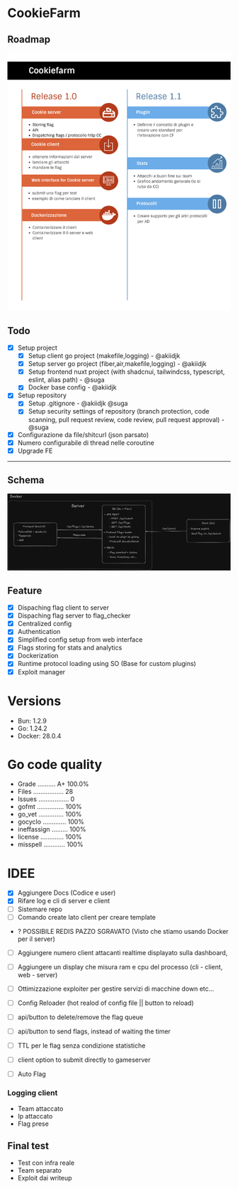 # CookieFarm

## Roadmap

![Roadmap](images/roadmap.png)

## Todo

- [x] Setup project
  - [x] Setup client go project (makefile,logging) - @akiidjk
  - [x] Setup server go project (fiber,air,makefile,logging) - @akiidjk
  - [x] Setup frontend nuxt project (with shadcnui, tailwindcss, typescript, eslint, alias path) - @suga
  - [x] Docker base config - @akiidjk
- [x] Setup repository
  - [x] Setup .gitignore - @akiidjk @suga
  - [x] Setup security settings of repository (branch protection, code scanning, pull request review, code review, pull request approval) - @suga
- [x] Configurazione da file/shitcurl (json parsato)
- [x] Numero configurabile di thread nelle coroutine
- [x] Upgrade FE

---

## Schema

![Schema](images/schema.png)


## Feature

- [x] Dispaching flag client to server
- [x] Dispaching flag server to flag_checker
- [x] Centralized config
- [x] Authentication
- [x] Simplified config setup from web interface
- [x] Flags storing for stats and analytics
- [x] Dockerization
- [x] Runtime protocol loading using SO (Base for custom plugins)
- [x] Exploit manager

# Versions

- Bun: 1.2.9
- Go: 1.24.2
- Docker: 28.0.4


# Go code quality

- Grade .......... A+ 100.0%
- Files ................. 28
- Issues ................. 0
- gofmt ............... 100%
- go_vet .............. 100%
- gocyclo ............. 100%
- ineffassign ......... 100%
- license ............. 100%
- misspell ............ 100%

# IDEE

- [x] Aggiungere Docs (Codice e user)
- [x] Rifare log e cli di server e client
- [ ] Sistemare repo
- [ ] Comando create lato client per creare template
- ? POSSIBILE REDIS PAZZO SGRAVATO (Visto che stiamo usando Docker per il server)

- [ ] Aggiungere numero client attacanti realtime displayato sulla dashboard,
- [ ] Aggiungere un display che misura ram e cpu del processo (cli - client, web - server)
- [ ] Ottimizzazione exploiter per gestire servizi di macchine down etc...
- [ ] Config Reloader (hot realod of config file || button to reload)
- [ ] api/button to delete/remove the flag queue
- [ ] api/button to send flags, instead of waiting the timer
- [ ] TTL per le flag senza condizione statistiche
- [ ] client option to submit directly to gameserver
- [ ] Auto Flag



### Logging client

- Team attaccato
- Ip attaccato
- Flag prese


## Final test

- Test con infra reale
- Team separato
- Exploit dai writeup
